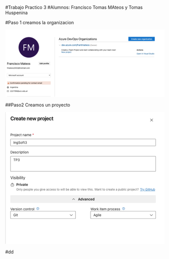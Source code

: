 #Trabajo Practico 3
#Alumnos: Francisco Tomas MAteos y Tomas Huspenina

#Paso 1
creamos la organizacion

![creamos organizacion](images/img1.png)

##Paso2
Creamos un proyecto

![creamos proyecto](images/img2.png)

#dd